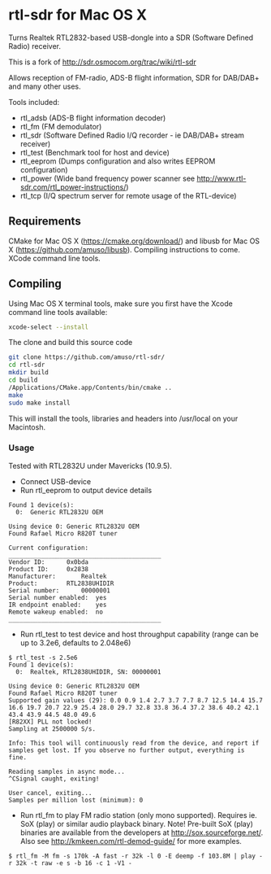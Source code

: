 # rtl-sdr for Mac OS X

Turns Realtek RTL2832-based USB-dongle into a SDR (Software Defined Radio) receiver.

This is a fork of http://sdr.osmocom.org/trac/wiki/rtl-sdr

Allows reception of FM-radio, ADS-B flight information, SDR for DAB/DAB+ and many other uses.

Tools included:

- rtl_adsb (ADS-B flight information decoder)
- rtl_fm (FM demodulator)
- rtl_sdr (Software Defined Radio I/Q recorder - ie DAB/DAB+ stream receiver)
- rtl_test (Benchmark tool for host and device)
- rtl_eeprom (Dumps configuration and also writes EEPROM configuration)
- rtl_power (Wide band frequency power scanner see http://www.rtl-sdr.com/rtl_power-instructions/)
- rtl_tcp (I/Q spectrum server for remote usage of the RTL-device)

## Requirements

CMake for Mac OS X (https://cmake.org/download/) and libusb for Mac OS X (https://github.com/amuso/libusb). Compiling instructions to come. XCode command line tools.

## Compiling

Using Mac OS X terminal tools, make sure you first have the Xcode command line tools available:

```bash
xcode-select --install
```

The clone and build this source code

```bash
git clone https://github.com/amuso/rtl-sdr/
cd rtl-sdr
mkdir build
cd build
/Applications/CMake.app/Contents/bin/cmake ..
make
sudo make install
```

This will install the tools, libraries and headers into /usr/local on your Macintosh.

### Usage

Tested with RTL2832U under Mavericks (10.9.5).

- Connect USB-device
- Run rtl_eeprom to output device details
```
Found 1 device(s):
  0:  Generic RTL2832U OEM

Using device 0: Generic RTL2832U OEM
Found Rafael Micro R820T tuner

Current configuration:
__________________________________________
Vendor ID:		0x0bda
Product ID:		0x2838
Manufacturer:		Realtek
Product:		RTL2838UHIDIR
Serial number:		00000001
Serial number enabled:	yes
IR endpoint enabled:	yes
Remote wakeup enabled:	no
__________________________________________
```
- Run rtl_test to test device and host throughput capability (range can be up to 3.2e6, defaults to 2.048e6)
```
$ rtl_test -s 2.5e6
Found 1 device(s):
  0:  Realtek, RTL2838UHIDIR, SN: 00000001

Using device 0: Generic RTL2832U OEM
Found Rafael Micro R820T tuner
Supported gain values (29): 0.0 0.9 1.4 2.7 3.7 7.7 8.7 12.5 14.4 15.7 16.6 19.7 20.7 22.9 25.4 28.0 29.7 32.8 33.8 36.4 37.2 38.6 40.2 42.1 43.4 43.9 44.5 48.0 49.6 
[R82XX] PLL not locked!
Sampling at 2500000 S/s.

Info: This tool will continuously read from the device, and report if
samples get lost. If you observe no further output, everything is fine.

Reading samples in async mode...
^CSignal caught, exiting!

User cancel, exiting...
Samples per million lost (minimum): 0
```
- Run rtl_fm to play FM radio station (only mono supported). Requires ie. SoX (play) or similar audio playback binary. Note! Pre-built SoX (play) binaries are available from the developers at http://sox.sourceforge.net/. Also see http://kmkeen.com/rtl-demod-guide/ for more examples.
```
$ rtl_fm -M fm -s 170k -A fast -r 32k -l 0 -E deemp -f 103.8M | play -r 32k -t raw -e s -b 16 -c 1 -V1 -
```
